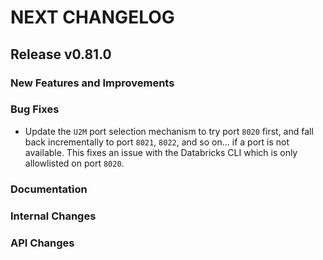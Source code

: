 # NEXT CHANGELOG

## Release v0.81.0

### New Features and Improvements

### Bug Fixes

- Update the `U2M` port selection mechanism to try port `8020` first, and fall
  back incrementally to port `8021`, `8022`, and so on... if a port is not 
  available. This fixes an issue with the Databricks CLI which is only 
  allowlisted on port `8020`. 

### Documentation

### Internal Changes

### API Changes
